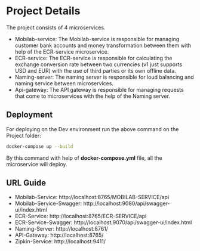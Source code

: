 # Project Details
The project consists of 4 microservices.
- Mobilab-service: The Mobilab-service is responsible for managing customer bank accounts and money transformation between them with help of the ECR-service microservice.
- ECR-service: The ECR-service is responsible for calculating the exchange conversion rate between two currencies (v1 just supports USD and EUR) with the use of third parties or its own offline data.
- Naming-server: The naming server is responsible for loud balancing and naming service between microservices.
- Api-gateway: The API gateway is responsible for managing requests that come to microservices with the help of the Naming server.


## Deployment
For deploying on the Dev environment run the above command on the Project folder:<br>
```bash
docker-compose up --build
```
By this command with help of **docker-compose.yml** file, all the microservice will deploy.

## URL Guide
- Mobilab-Service: <link> http://localhost:8765/MOBILAB-SERVICE/api </link>
- Mobilab-Service-Swagger: <link> http://localhost:9080/api/swagger-ui/index.html </link>
- ECR-Service: <link> http://localhost:8765/ECR-SERVICE/api </link>
- ECR-Service-Swagger: <link> http://localhost:9070/api/swagger-ui/index.html </link>
- Naming-Server: <link> http://localhost:8761/ </link>
- API-Gateway: <link> http://localhost:8765/ </link>
- Zipkin-Service: <link> http://localhost:9411/ </link>

